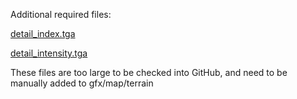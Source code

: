 Additional required files:

[detail_index.tga](https://drive.google.com/file/d/17NY9UfVieHS3rwFCkFW7I5frvg-4E0VI/view?usp=drive_link)

[detail_intensity.tga](https://drive.google.com/file/d/1w86TM41vwsUEM0feofH6fqAydt7ijm5u/view?usp=drive_link)

These files are too large to be checked into GitHub, and need to be manually added to gfx/map/terrain
